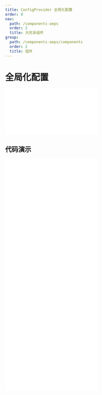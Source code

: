 ```yaml
---
title: ConfigProvider 全局化配置
order: 0
nav:
  path: /components-aeps
  order: 2
  title: 大优采组件
group:
  path: /components-aeps/components
  order: 2
  title: 组件
---
```


# 全局化配置

<div>
<embed src="@docs-common/config-provider/index.md"></embed>
</div>
        
## 代码演示

<Row gutter=8>

  <Col span=24>
    
  <div class="code-box"><embed src="@abiz-rc-aeps/config-provider/demo/direction-config-provider-aeps.md"></embed></div>
          
  <div class="code-box"><embed src="@abiz-rc-aeps/config-provider/demo/locale-config-provider-aeps.md"></embed></div>
          
  <div class="code-box"><embed src="@abiz-rc-aeps/config-provider/demo/size-config-provider-aeps.md"></embed></div>
          
  <div class="code-box"><embed src="@abiz-rc-aeps/config-provider/demo/prefixCls-config-provider-aeps.md"></embed></div>
          
  </Col>
          
</Row>
        
<div><embed src="@docs-common/config-provider/index-api.md"></embed><div>
